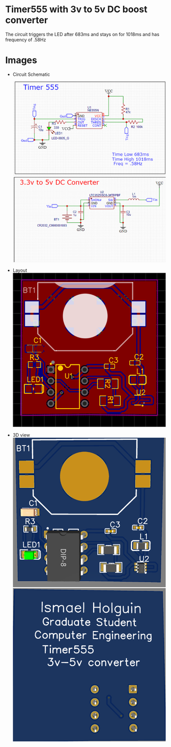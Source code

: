 # Timer555 with 3v to 5v DC boost converter
The circuit triggers the LED after 683ms and stays on for 1018ms and has frequency of .58Hz

# Images

* Circuit Schematic
  
    <img src="images/Timer555_schematic.png"> 
    
    <img src="images/3v to 5v Dc converter.png"> 


* Layout
    <img src="images/routing_layout.png"> 


* 3D view    
    <img src="images/3D-topview.png"> 
    <img src="images/3D-bottomview.png"> 